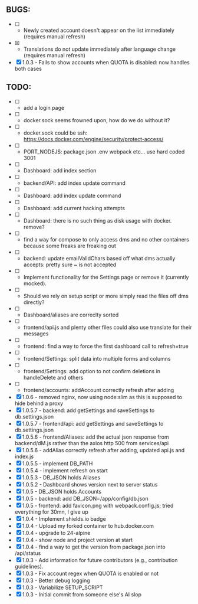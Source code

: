 ## BUGS:
* [ ] - Newly created account doesn't appear on the list immediately (requires manual refresh)
* [x] - Translations do not update immediately after language change (requires manual refresh)
* [x] 1.0.3 - Fails to show accounts when QUOTA is disabled: now handles both cases
## TODO:
* [ ] - add a login page
* [ ] - docker.sock seems frowned upon, how do we do without it?
* [ ] - docker.sock could be ssh: https://docs.docker.com/engine/security/protect-access/
* [ ] - PORT_NODEJS: package.json .env webpack etc... use hard coded 3001
* [ ] - Dashboard: add index section
* [ ] - backend/API: add index update command
* [ ] - Dashboard: add index update command
* [ ] - Dashboard: add current hacking attempts
* [ ] - Dashboard: there is no such thing as disk usage with docker. remove?
* [ ] - find a way for compose to only access dms and no other containers because some freaks are freaking out
* [ ] - backend: update emailValidChars based off what dms actually accepts: pretty sure ~ is not accepted
* [ ] - Implement functionality for the Settings page or remove it (currently mocked).
* [ ] - Should we rely on setup script or more simply read the files off dms directly?
* [ ] - Dashboard/aliases are correclty sorted
* [ ] - frontend/api.js and plenty other files could also use translate for their messages
* [ ] - frontend: find a way to force the first dashboard call to refresh=true
* [ ] - frontend/Settings: split data into multiple forms and columns
* [ ] - frontend/Settings: add option to not confirm deletions in handleDelete and others
* [ ] - frontend/accounts: addAccount correctly refresh after adding
* [x] 1.0.6 - removed nginx, now using node:slim as this is supposed to hide behind a proxy
* [x] 1.0.5.7 - backend:      add getSettings and saveSettings to db.settings.json
* [x] 1.0.5.7 - frontend/api: add getSettings and saveSettings to db.settings.json
* [x] 1.0.5.6 - frontend/Aliases: add the actual json response from backend/dM.js rather than the axios http 500 from services/api
* [x] 1.0.5.6 - addAlias correctly refresh after adding, updated api.js and index.js
* [x] 1.0.5.5 - implement DB_PATH
* [x] 1.0.5.4 - implement refresh on start
* [x] 1.0.5.3 - DB_JSON holds Aliases
* [x] 1.0.5.2 - Dashboard shows version next to server status
* [x] 1.0.5 - DB_JSON holds Accounts
* [x] 1.0.5 - backend: add DB_JSON=/app/config/db.json
* [x] 1.0.5 - frontend: add favicon.png with webpack.config.js; tried everything for 30mn, I give up
* [x] 1.0.4 - Implement shields.io badge
* [x] 1.0.4 - Upload my forked container to hub.docker.com
* [x] 1.0.4 - upgrade to 24-alpine
* [x] 1.0.4 - show node and project version at start
* [x] 1.0.4 - find a way to get the version from package.json into /api/status
* [x] 1.0.3 - Add information for future contributors (e.g., contribution guidelines).
* [x] 1.0.3 - Fix account regex when QUOTA is enabled or not
* [x] 1.0.3 - Better debug logging
* [x] 1.0.3 - Variabilize SETUP_SCRIPT
* [x] 1.0.3 - Initial commit from someone else's AI slop
